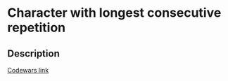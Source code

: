 # Character with longest consecutive repetition
## Description
[Codewars link](https://www.codewars.com/kata/586d6cefbcc21eed7a001155)